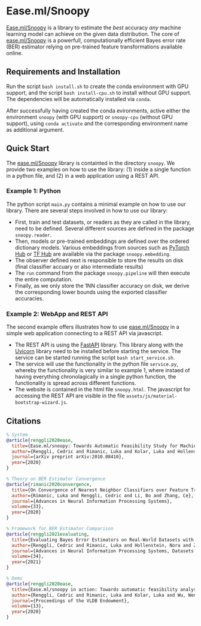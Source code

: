 # Ease.ml/Snoopy

[Ease.ml/Snoopy](https://www.ease.ml/snoopy) is a library to estimate the _best_ accuracy _any_ machine learning model can achieve on the given data distribution.
The core of [ease.ml/Snoopy](https://www.ease.ml/snoopy) is a powerfull, computationally efficient Bayes error rate (BER) estimator relying on pre-trained feature transformations available online.

## Requirements and Installation

Run the script ```bash install.sh``` to create the conda environment with GPU support, and the script ```bash install-cpu.sh``` to install without GPU support. The dependencies will be automatically installed via ```conda```.

After successfully having created the conda evironments, active either the environment ```snoopy``` (with GPU support) or ```snoopy-cpu``` (without GPU support), using ```conda activate``` and the corresponding environment name as additional argument.

## Quick Start

The [ease.ml/Snoopy](https://www.ease.ml/snoopy) library is containted in the directory ```snoopy```. We provide two examples on how to use the library: (1) inside a single function in a python file, and (2) in a web application using a REST API.

### Example 1: Python

The python script ```main.py``` contains a minimal example on how to use our library.
There are several steps involved in how to use our library:
- First, train and test datasets, or readers as they are called in the library, need to be defined. Several different sources are defined in the package ```snoopy.reader```.
- Then, models or pre-trained embeddings are defined over the ordered dictionary models. Various embeddings from sources such as [PyTorch Hub](https://pytorch.org/hub/) or [TF Hub](https://tfhub.dev/) are available via the package ```snoopy.embedding```.
- The observer defined next is responsible to store the results on disk (final classifier accuary or also intermediate results)
- The ```run``` command from the package ```snoopy.pipeline``` will then execute the entire computation.
- Finally, as we only store the 1NN classifier accuracy on disk, we derive the corresponding lower bounds using the exported classifier accuracies.

### Example 2: WebApp and REST API

The second example offers illustrates how to use [ease.ml/Snoopy](https://www.ease.ml/snoopy) in a simple web application connecting to a REST API via javascript.

- The REST API is using the [FastAPI](https://fastapi.tiangolo.com/) library. This library along with the [Uvicorn](https://www.uvicorn.org/) library need to be installed before starting the service. The service can be started running the script ```bash start_service.sh```.
- The service will use the functionality in the python file ```service.py```, whereby the functionality is very similar to example 1, where instaed of having everything chronolagically in a single python function, the functionality is spread across different functions.
- The website is contained in the html file ```snoopy.html```. The javascript for accessing the REST API are visible in the file ```assets/js/material-bootstrap-wizard.js```.

## Citations

```bibtex
% System 
@article{renggli2020ease,
  title={Ease.ml/snoopy: Towards Automatic Feasibility Study for Machine Learning Applications},
  author={Renggli, Cedric and Rimanic, Luka and Kolar, Luka and Hollenstein, Nora and Wu, Wentao and Zhang, Ce},
  journal={arXiv preprint arXiv:2010.08410},
  year={2020}
}

% Theory on BER Estimator Convergence
@article{rimanic2020convergence, 
  title={On Convergence of Nearest Neighbor Classifiers over Feature Transformations}, 
  author={Rimanic, Luka and Renggli, Cedric and Li, Bo and Zhang, Ce}, 
  journal={Advances in Neural Information Processing Systems}, 
  volume={33}, 
  year={2020} 
}

% Framework for BER Estimator Comparison
@article{renggli2021evaluating, 
  title={Evaluating Bayes Error Estimators on Real-World Datasets with FeeBee},
  author={Renggli, Cedric and Rimanic, Luka and Hollenstein, Nora and Zhang, Ce},
  journal={Advances in Neural Information Processing Systems, Datasets and Benchmarks Track},
  volume={34},
  year={2021}
}

% Demo
@article{renggli2020ease,
  title={Ease.ml/snoopy in action: Towards automatic feasibility analysis for machine learning application development}, 
  author={Renggli, Cedric and Rimanic, Luka and Kolar, Luka and Wu, Wentao and Zhang, Ce}, 
  journal={Proceedings of the VLDB Endowment}, 
  volume={13}, 
  year={2020}
}
```
